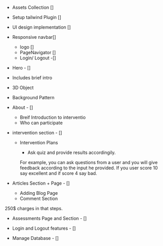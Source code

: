 - Assets Collection []
- Setup tailwind Plugin []
- UI design implementation []


- Responsive navbar[]
  - logo []
  - PageNavigator []
  - Login/ Logout -[]

- Hero - []
 - Includes brief intro
 - 3D Object
 - Background Pattern

- About - []
  - Breif Introduction to interventio
  - Who can participate

- intervention section - []
  - Intervention Plans 
    - Ask quiz and provide results accordingily. 
    
    For example, you can ask questions from a user and you will give feedback according to the input he provided. 
    If you user score 10 say excellent and if score 4 say bad.

- Articles Section + Page - []
  - Adding Blog Page
  - Comment Section

250$ charges in that steps.

- Assessments Page and Section - []

- Login and Logout features - []

- Manage Database - []

